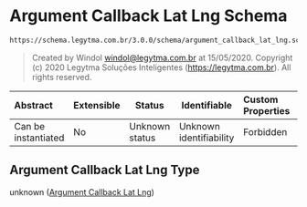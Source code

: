 # Argument Callback Lat Lng Schema

```txt
https://schema.legytma.com.br/3.0.0/schema/argument_callback_lat_lng.schema.json
```




> Created by Windol [windol@legytma.com.br](mailto:windol@legytma.com.br) at 15/05/2020.
> Copyright (c) 2020 Legytma Soluções Inteligentes (<https://legytma.com.br>). All rights reserved.
>

| Abstract            | Extensible | Status         | Identifiable            | Custom Properties | Additional Properties | Access Restrictions | Defined In                                                                                                      |
| :------------------ | ---------- | -------------- | ----------------------- | :---------------- | --------------------- | ------------------- | --------------------------------------------------------------------------------------------------------------- |
| Can be instantiated | No         | Unknown status | Unknown identifiability | Forbidden         | Allowed               | none                | [argument_callback_lat_lng.schema.json](../schema/argument_callback_lat_lng.schema.json) |

## Argument Callback Lat Lng Type

unknown ([Argument Callback Lat Lng](argument_callback_lat_lng.md))

